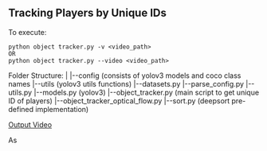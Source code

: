 ## Tracking Players by Unique IDs

To execute:
```
python object tracker.py -v <video_path>
OR
python object tracker.py --video <video_path>

```

Folder Structure:
|
|--config (consists of yolov3 models and coco class names
|--utils (yolov3 utils functions)
    |--datasets.py
    |--parse_config.py
    |--utils.py
|--models.py (yolov3)
|--object_tracker.py (main script to get unique ID of players)
|--object_tracker_optical_flow.py 
|--sort.py (deepsort pre-defined implementation)

[Output Video](video.gif)

As 
